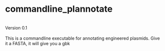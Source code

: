 # commandline_plannotate
<br>
Version 0.1
<br><br>
This is a commandline executable for annotating engineered plasmids. Give it a FASTA, it will give you a gbk
